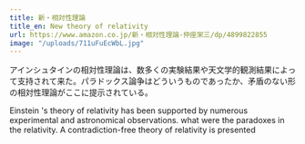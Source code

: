 ```yaml
---
title: 新・相対性理論
title_en: New theory of relativity
url: https://www.amazon.co.jp/新・相対性理論-仲座栄三/dp/4899822855
image: "/uploads/711uFuEcWbL.jpg"
---
```


アインシュタインの相対性理論は、数多くの実験結果や天文学的観測結果によって支持されて来た。パラドックス論争はどういうものであったか、矛盾のない形の相対性理論がここに提示されている。

Einstein 's theory of relativity has been supported by numerous experimental and astronomical observations. what were the paradoxes in the relativity. A contradiction-free theory of relativity is presented

